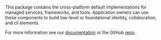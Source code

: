 ﻿This package contains the cross-platform default implementations for managed services, frameworks, and tools. Application owners can use these components to build low-level or foundational identity, collaboration, and cli elements.

For more information see our [documentation](https://docs.perpetualintelligence.com/articles/repos/protocols/intro.html) or the GitHub [repo](https://github.com/perpetualintelligence/protocols).
